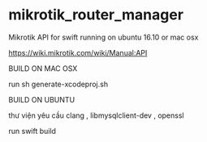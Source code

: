 # mikrotik_router_manager

Mikrotik API for swift running on ubuntu 16.10 or mac osx

https://wiki.mikrotik.com/wiki/Manual:API




BUILD ON MAC OSX

run sh generate-xcodeproj.sh

BUILD ON UBUNTU

thư viện yêu cầu 
  clang , libmysqlclient-dev , openssl


run swift build
